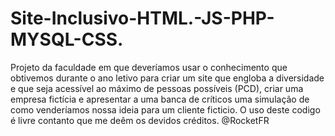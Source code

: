 # Site-Inclusivo-HTML.-JS-PHP-MYSQL-CSS.
 Projeto da faculdade em que deveríamos usar o conhecimento que obtivemos durante o ano letivo  para criar um site que engloba a diversidade e que seja acessível ao máximo de pessoas possíveis (PCD), criar uma empresa fictícia e  apresentar a uma banca de críticos uma simulação de como venderíamos nossa ideia para um cliente ficticio. 
 O uso deste codigo é livre contanto que me deêm os devidos créditos. @RocketFR
 
 
